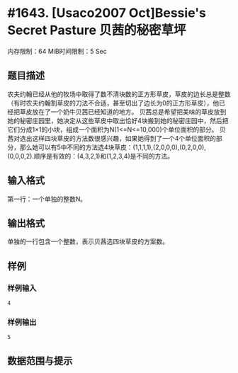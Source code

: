 # #1643. [Usaco2007 Oct]Bessie's Secret Pasture 贝茜的秘密草坪

内存限制：64 MiB时间限制：5 Sec

## 题目描述

农夫约翰已经从他的牧场中取得了数不清块数的正方形草皮，草皮的边长总是整数（有时农夫约翰割草皮的刀法不合适，甚至切出了边长为0的正方形草皮），他已经把草皮放在了一个奶牛贝茜已经知道的地方。 贝茜总是希望把美味的草皮放到她的秘密庄园里，她决定从这些草皮中取出恰好4块搬到她的秘密庄园中，然后把它们分成1&times;1的小块，组成一个面积为N(1<=N<=10,000)个单位面积的部分。 贝茜对选出这样四块草皮的方法数很感兴趣，如果她得到了一个4个单位面积的部分，那么她可以有5中不同的方法选4块草皮：(1,1,1,1),(2,0,0,0),(0,2,0,0),(0,0,0,2).顺序是有效的：(4,3,2,1)和(1,2,3,4)是不同的方法。 

## 输入格式

第一行：一个单独的整数N。 

## 输出格式

单独的一行包含一个整数，表示贝茜选四块草皮的方案数。 

## 样例

### 样例输入

    
    4
    

### 样例输出

    
    5
    
    

## 数据范围与提示
